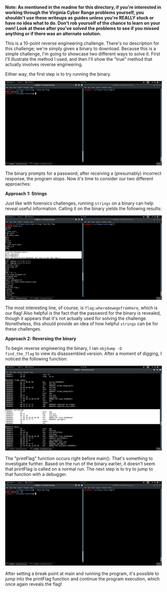 **Note: As mentioned in the readme for this directory, if you're interested in working through the Virginia Cyber Range problems yourself, 
you shouldn't use these writeups as guides unless you're REALLY stuck or have no idea what to do. Don't rob yourself of the 
chance to learn on your own! Look at these after you've solved the problems to see if you missed anything or if there was an
alternate solution.**

This is a 10-point reverse engineering challenge. There's no description for this challenge; we're simply given a binary to download. Because this is a simple challenge, I'm going to showcase two different ways to solve it. First I'll illustrate the method I used, and then I'll show the "true" method that actually involves reverse engineering.

Either way, the first step is to try running the binary. 

![alt text](https://github.com/JosiahPierce/writeups/blob/master/images/cyber_cup_starting_with_a_gimme_1.png "Running binary")

The binary prompts for a password; after receiving a (presumably) incorrect response, the program stops. Now it's time to consider our two different approaches:

**Approach 1: Strings**

Just like with forensics challenges, running <code>strings</code> on a binary can help reveal useful information. Calling it on the binary yields the following results:

![alt text](https://github.com/JosiahPierce/writeups/blob/master/images/cyber_cup_starting_with_a_gimme_2.png "Strings")

The most interesting line, of course, is <code>flag:wheredowegofromhere</code>, which is our flag! Also helpful is the fact that the password for the binary is revealed, though it appears that it's not actually used for solving the challenge. Nonetheless, this should provide an idea of how helpful <code>strings</code> can be for these challenges.

**Approach 2: Reversing the binary**

To begin reverse engineering the binary, I ran <code>objdump -D find_the_flag</code> to view its disassembled version. After a moment of digging, I noticed the following function:

![alt text](https://github.com/JosiahPierce/writeups/blob/master/images/cyber_cup_starting_with_a_gimme_3.png "Disassembly")

The "printFlag" function occurs right before main(). That's something to investigate further. Based on the run of the binary earlier, it doesn't seem that printFlag is called on a normal run. The next step is to try to jump to that function with a debugger.

![alt text](https://github.com/JosiahPierce/writeups/blob/master/images/cyber_cup_starting_with_a_gimme_1.png "Debugger")

After setting a break point at main and running the program, it's possible to jump into the printFlag function and continue the program execution, which once again reveals the flag!
